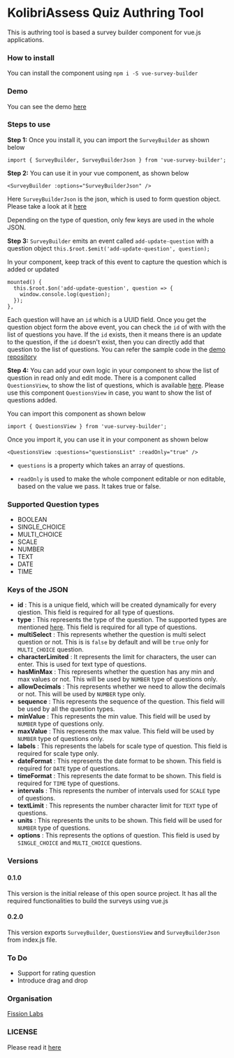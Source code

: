 # KolibriAssess Quiz Authring Tool
This is authring tool is based a survey builder component for vue.js applications.

### How to install
You can install the component using `npm i -S vue-survey-builder`

### Demo
You can see the demo [here](http://vue-survey-builder.s3-website-us-east-1.amazonaws.com/#/)


### Steps to use
**Step 1:**
Once you install it, you can import the `SurveyBuilder` as shown below

`import { SurveyBuilder, SurveyBuilderJson } from 'vue-survey-builder';`

**Step 2:**
You can use it in your vue component, as shown below

`<SurveyBuilder :options="SurveyBuilderJson" />`

Here `SurveyBuilderJson` is the json, which is used to form question object. Please take a look at it [here](https://github.com/FissionHQ/vue-survey-builder/blob/master/src/survey-builder.json)

Depending on the type of question, only few keys are used in the whole JSON.

**Step 3:**
`SurveyBuilder` emits an event called `add-update-question` with a question object `this.$root.$emit('add-update-question', question);`

In your component, keep track of this event to capture the question which is added or updated
````
mounted() {
  this.$root.$on('add-update-question', question => {
    window.console.log(question);
  });
},
````
Each question will have an `id` which is a UUID field. Once you get the question object form the above event, you can check the `id` of with with the list of questions you have. If the `id` exists, then it means there is an update to the question, if the `id` doesn't exist, then you can directly add that question to the list of questions.
You can refer the sample code in the [demo repository](https://github.com/rajeshwarpatlolla/vue-survey-builder-test/blob/master/src/components/TestSurveyBuilder.vue#L30)

**Step 4:**
You can add your own logic in your component to show the list of question in read only and edit mode. There is a component called `QuestionsView`, to show the list of questions, which is available [here](https://github.com/FissionHQ/vue-survey-builder/blob/master/src/QuestionsView.vue). Please use this component `QuestionsView` in case, you want to show the list of questions added.

You can import this component as shown below

`import { QuestionsView } from 'vue-survey-builder';`

Once you import it, you can use it in your component as shown below

`<QuestionsView :questions="questionsList" :readOnly="true" />`

- `questions` is a property which takes an array of questions.

- `readOnly` is used to make the whole component editable or non editable, based on the value we pass. It takes true or false.

### Supported Question types
- BOOLEAN
- SINGLE_CHOICE
- MULTI_CHOICE
- SCALE
- NUMBER
- TEXT
- DATE
- TIME

### Keys of the JSON
- **id** : This is a unique field, which will be created dynamically for every qiestion. This field is required for all type of questions.
- **type** : This represents the type of the question. The supported types are mentioned [here](). This field is required for all type of questions.
- **multiSelect** : This represents whether the question is multi select question or not. This is is `false` by default and will be `true` only for `MULTI_CHOICE` question.
- **characterLimited** : It represents the limit for characters, the user can enter. This is used for text type of questions.
- **hasMinMax** : This represents whether the question has any min and max values or not. This will be used by `NUMBER` type of questions only.
- **allowDecimals** : This represents whether we need to allow the decimals or not. This will be used by `NUMBER` type only.
- **sequence** : This represents the sequence of the question. This field will be used by all the question types.
- **minValue** : This represents the min value. This field will be used by `NUMBER` type of questions only.
- **maxValue** : This represents the max value. This field will be used by `NUMBER` type of questions only.
- **labels** : This represents the labels for scale type of question. This field is required for scale type only.
- **dateFormat** : This represents the date format to be shown. This field is required for `DATE` type of questions.
- **timeFormat** : This represents the date format to be shown. This field is required for `TIME` type of questions. 
- **intervals** : This represents the number of intervals used for `SCALE` type of questions.
- **textLimit** : This represents the number character limit for `TEXT` type of questions.
- **units** : This represents the units to be shown. This field will be used for `NUMBER` type of questions.
- **options** : This represents the options of question. This field is used by `SINGLE_CHOICE` and `MULTI_CHOICE` questions.

### Versions
#### 0.1.0
This version is the initial release of this open source project. It has all the required functionalities to build the surveys using vue.js

#### 0.2.0
This version exports `SurveyBuilder`, `QuestionsView` and `SurveyBuilderJson` from index.js file.

### To Do
- Support for rating question
- Introduce drag and drop

### Organisation
[Fission Labs](http://fissionlabs.com/)

### LICENSE
Please read it [here](https://github.com/FissionHQ/vue-survey-builder/blob/master/LICENSE.md)

